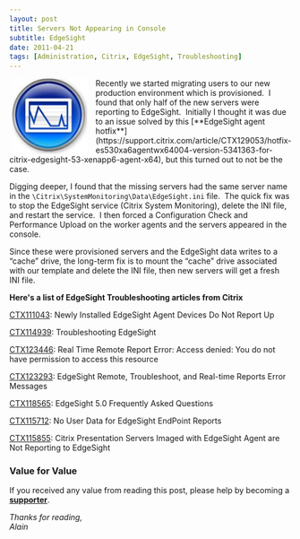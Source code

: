 ```yaml
---
layout: post
title: Servers Not Appearing in Console
subtitle: EdgeSight
date: 2011-04-21
tags: [Administration, Citrix, EdgeSight, Troubleshooting]
---
```

<img style="background-image:none;padding-left:0;padding-right:0;display:inline;float:left;padding-top:0;border:0;margin:0 15px 0 5px;" title="index" src="/assets/img/icons/es-logo.jpg" alt="" width="134" height="134" align="left" border="0" />
Recently we started migrating users to our new production environment which is provisioned.  I found that only half of the new servers were reporting to EdgeSight.  Initially I thought it was due to an issue solved by this [**EdgeSight agent hotfix**](https://support.citrix.com/article/CTX129053/hotfix-es530xa6agentwx64004-version-5341363-for-citrix-edgesight-53-xenapp6-agent-x64), but this turned out to not be the case.

Digging deeper, I found that the missing servers had the same server name in the `\Citrix\SystemMonitoring\Data\EdgeSight.ini` file.  The quick fix was to stop the EdgeSight service (Citrix System Monitoring), delete the INI file, and restart the service.  I then forced a Configuration Check and Performance Upload on the worker agents and the servers appeared in the console.

Since these were provisioned servers and the EdgeSight data writes to a “cache” drive, the long-term fix is to mount the “cache” drive associated with our template and delete the INI file, then new servers will get a fresh INI file.

<strong>Here's a list of EdgeSight Troubleshooting articles from Citrix</strong>

<a href="http://support.citrix.com/article/CTX111043" target="_blank">CTX111043</a>: Newly Installed EdgeSight Agent Devices Do Not Report Up

<a href="http://support.citrix.com/article/CTX114939" target="_blank">CTX114939</a>: Troubleshooting EdgeSight

<a href="http://support.citrix.com/article/CTX123446" target="_blank">CTX123446</a>: Real Time Remote Report Error: Access denied: You do not have permission to access this resource

<a href="http://support.citrix.com/article/CTX123293" target="_blank">CTX123293</a>: EdgeSight Remote, Troubleshoot, and Real-time Reports Error Messages

<a href="http://support.citrix.com/article/CTX118565" target="_blank">CTX118565</a>: EdgeSight 5.0 Frequently Asked Questions

<a href="http://support.citrix.com/article/CTX115712" target="_blank">CTX115712</a>: No User Data for EdgeSight EndPoint Reports

<a href="http://support.citrix.com/article/CTX115855" target="_blank">CTX115855</a>: Citrix Presentation Servers Imaged with EdgeSight Agent are Not Reporting to EdgeSight

### Value for Value
If you received any value from reading this post, please help by becoming a [**supporter**](https://www.paypal.com/donate?hosted_button_id=73HNLGA2SGLLU).

*Thanks for reading,*  
*Alain*